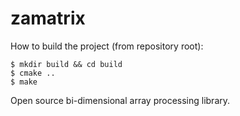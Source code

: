 zamatrix
========
How to build the project (from repository root):
```
$ mkdir build && cd build
$ cmake ..
$ make
```
Open source bi-dimensional array processing library.
